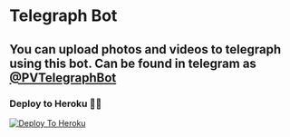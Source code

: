 # Telegraph Bot

## You can upload photos and videos to telegraph using this bot. Can be found in telegram as [@PVTelegraphBot](https://t.me/PVTelegraphBot)

### Deploy to Heroku 🏃‍♂

[![Deploy To Heroku](https://www.herokucdn.com/deploy/button.svg)](https://heroku.com/deploy?template=https://github.com/PawanBro/TG-Telegraph-Bot)
